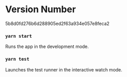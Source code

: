 # Version Number

5b8d0fd276b6d288905ed2f63a934e057e8feca2

### `yarn start`

Runs the app in the development mode.

### `yarn test`

Launches the test runner in the interactive watch mode.
